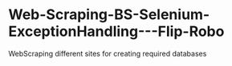 # Web-Scraping-BS-Selenium-ExceptionHandling---Flip-Robo
WebScraping different sites for creating required databases 
